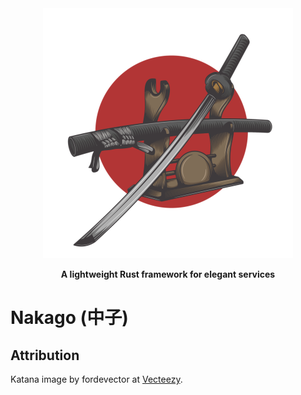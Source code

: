 <div align="center">

  <img src="https://raw.githubusercontent.com/bkonkle/nakago/main/docs/images/katana.png" width="400" alt="A katana leaning on a stand"/>

  <p>
    <strong>A lightweight Rust framework for elegant services</strong>
  </p>

</div>

# Nakago (中子)

## Attribution

Katana image by fordevector at [Vecteezy](https://www.vecteezy.com/free-vector/katana).
